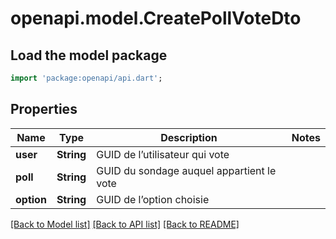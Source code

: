 # openapi.model.CreatePollVoteDto

## Load the model package
```dart
import 'package:openapi/api.dart';
```

## Properties
Name | Type | Description | Notes
------------ | ------------- | ------------- | -------------
**user** | **String** | GUID de l’utilisateur qui vote | 
**poll** | **String** | GUID du sondage auquel appartient le vote | 
**option** | **String** | GUID de l’option choisie | 

[[Back to Model list]](../README.md#documentation-for-models) [[Back to API list]](../README.md#documentation-for-api-endpoints) [[Back to README]](../README.md)


